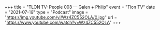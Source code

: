 +++
title = "TLON TV: People 008 — Galen + Philip"
event = "Tlon TV"
date = "2021-07-16"
type = "Podcast"
image = "https://img.youtube.com/vi/Wz4ZC552OLA/0.jpg"
url = "https://www.youtube.com/watch?v=Wz4ZC552OLA"
+++